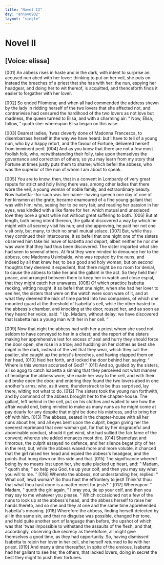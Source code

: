 ```yaml
---
title: "Novel II"
day: "ennov0902"
layout: "single"
---
```

<div id="nov0902" type="novella" who="elissa">
 <h1>
  Novel II
 </h1>
 <p>
  <h2>
   [Voice: elissa]
  </h2>
 </p>
 <argument>
  <p>
   <a name="p09020001">
    [001]
   </a>
   An abbess rises in haste and in the dark, with intent to
 surprise an accused nun abed with her lover: thinking
 to put on her veil, she puts on instead the breeches
 of a priest that she has with her: the nun, espying
 her headgear, and doing her to wit thereof, is acquitted,
 and thenceforth finds it easier to forgather with her
 lover.
  </p>
 </argument>
 <div3 type="commentary" who="author">
  <p>
   <a name="p09020002">
    [002]
   </a>
   So
   ended Filomena; and when all had commended the address
 shewn by the lady in ridding herself of the two lovers that she
 affected not, and contrariwise had censured the hardihood of the two
 lovers as not love but madness, the queen turned to Elisa, and with
 a charming air:
   <q direct="unspecified">
    Now, Elisa, follow,
   </q>
   quoth she: whereupon Elisa
 began on this wise:
  </p>
 </div3>
 <div3 type="commentary" who="elissa">
  <p>
   <a name="p09020003">
    [003]
   </a>
   Dearest ladies, 'twas cleverly done of Madonna
 Francesca, to disembarrass herself in the way we have heard: but I
 have to tell of a young nun, who by a happy retort, and the favour
 of Fortune, delivered herself from imminent peril.
   <a name="p09020004">
    [004]
   </a>
   And as you
 know that there are not a few most foolish folk, who, notwithstanding
 their folly, take upon themselves the governance and correction of
 others; so you may learn from my story that Fortune at times justly
 puts them to shame; which befell the abbess, who was the superior
 of the nun of whom I am about to speak.
  </p>
 </div3>
 <p>
  <a name="p09020005">
   [005]
  </a>
  You are to know, then, that in a convent in Lombardy of very
 great repute for strict and holy living there was, among other ladies
 that there wore the veil, a young woman of noble family, and extraordinary
 beauty. Now Isabetta--for such was her name--having
 speech one day of one of her kinsmen at the grate, became enamoured
  of a fine young gallant that was with him; who, seeing her to be
 very fair, and reading her passion in her eyes, was kindled with a like
 flame for her: which mutual and unsolaced love they bore a great
 while not without great suffering to both.
  <a name="p09020006">
   [006]
  </a>
  But at length, both being
 intent thereon, the gallant discovered a way by which he might with
 all secrecy visit his nun; and she approving, he paid her not one visit
 only, but many, to their no small mutual solace.
  <a name="p09020007">
   [007]
  </a>
  But, while thus they
 continued their intercourse, it so befell that one night one of the
 sisters observed him take his leave of Isabetta and depart, albeit neither
 he nor she was ware that they had thus been discovered. The sister
 imparted what she had seen to several others. At first they were
 minded to denounce her to the abbess, one Madonna Usimbalda,
 who was reputed by the nuns, and indeed by all that knew her, to
 be a good and holy woman; but on second thoughts they deemed it
 expedient, that there might be no room for denial, to cause the abbess
 to take her and the gallant in the act. So they held their peace, and
 arranged between them to keep her in watch and close espial, that
 they might catch her unawares.
  <a name="p09020008">
   [008]
  </a>
  Of which practice Isabetta recking,
 witting nought, it so befell that one night, when she had her lover
 to see her, the sisters that were on the watch were soon ware of it,
 and at what they deemed the nick of time parted into two companies,
 of which one mounted guard at the threshold of Isabetta's cell, while
 the other hasted to the abbess's chamber, and knocking at the door,
 roused her, and as soon as they heard her voice, said:
  <q direct="unspecified">
   Up, Madam,
 without delay: we have discovered that Isabetta has a young man
 with her in her cell.
  </q>
 </p>
 <p>
  <a name="p09020009">
   [009]
  </a>
  Now that night the abbess had with her a priest whom she used
 not seldom to have conveyed to her in a chest; and the report of the
 sisters making her apprehensive lest for excess of zeal and hurry they
 should force the door open, she rose in a trice; and huddling on
 her clothes as best she might in the dark, instead of the veil that
 they wear, which they call the psalter, she caught up the priest's
 breeches, and having clapped them on her head,
  <a name="p09020010">
   [010]
  </a>
  hied her forth,
 and locked the door behind her, saying:
  <q direct="unspecified">
   Where is this woman
 accursed of God?
  </q>
  <a name="p09020011">
   [011]
  </a>
  And so, guided by the sisters, all so agog to catch
 Isabetta a sinning that they perceived not what manner of headgear
 the abbess wore, she made her way to the cell, and with their
 aid broke open the door; and entering they found the two lovers
  abed in one another's arms; who, as it were, thunderstruck to be
 thus surprised, lay there, witting not what to do.
  <a name="p09020012">
   [012]
  </a>
  The sisters took
 the young nun forthwith, and by command of the abbess brought her
 to the chapter-house. The gallant, left behind in the cell, put on
 his clothes and waited to see how the affair would end, being minded
 to make as many nuns as he might come at pay dearly for any despite
 that might be done his mistress, and to bring her off with him.
  <a name="p09020013">
   [013]
  </a>
  The
 abbess, seated in the chapter-house with all her nuns about her, and
 all eyes bent upon the culprit, began giving her the severest reprimand
 that ever woman got, for that by her disgraceful and abominable conduct,
 should it get wind, she had sullied the fair fame of the convent;
 whereto she added menaces most dire.
  <a name="p09020014">
   [014]
  </a>
  Shamefast and timorous, the
 culprit essayed no defence, and her silence begat pity of her in
 the rest; but, while the abbess waxed more and more voluble, it
 chanced that the girl raised her head and espied the abbess's headgear,
 and the points that hung down on this side and that.
  <a name="p09020015">
   [015]
  </a>
  The significance
 whereof being by no means lost upon her, she quite plucked
 up heart, and:
  <q direct="unspecified">
   Madam,
  </q>
  quoth she,
  <q direct="unspecified">
   so help you God, tie up
 your coif, and then you may say what you will to me.
  </q>
  <a name="p09020016">
   [016]
  </a>
  Whereto
 the abbess, not understanding her, replied:
  <q direct="unspecified">
   What coif, lewd
 woman? So thou hast the effrontery to jest! Think'st thou that
 what thou hast done is a matter meet for jests?
  </q>
  <a name="p09020017">
   [017]
  </a>
  Whereupon:
  <q direct="unspecified">
   Madam,
  </q>
  quoth the girl again,
  <q direct="unspecified">
   I pray you, tie up your coif, and
 then you may say to me whatever you please.
  </q>
  Which occasioned
 not a few of the nuns to look up at the abbess's head, and the abbess
 herself to raise her hands thereto, and so she and they at one and the
 same time apprehended Isabetta's meaning.
  <a name="p09020018">
   [018]
  </a>
  Wherefore the abbess,
 finding herself detected by all in the same sin, and that no disguise
 was possible, changed her tone, and held quite another sort of language
 than before, the upshot of which was that 'twas impossible to withstand
 the assaults of the flesh, and that, accordingly, observing due
 secrecy as theretofore, all might give themselves a good time, as they
 had opportunity. So, having dismissed Isabetta to rejoin her lover in
 her cell, she herself returned to lie with her priest.
  <a name="p09020019">
   [019]
  </a>
  And many a
 time thereafter, in spite of the envious, Isabetta had her gallant to
 see her, the others, that lacked lovers, doing in secret the best they
 might to push their fortunes.
 </p>
</div>